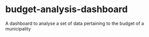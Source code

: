 # budget-analysis-dashboard
A dashboard to analyse a set of data pertaining to the budget of a municipality
